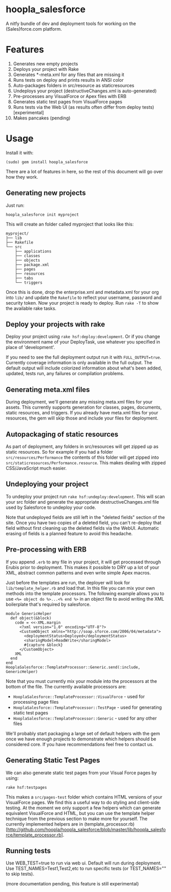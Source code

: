 hoopla_salesforce
=================

A nitfy bundle of dev and deployment tools for working on the (Sales)force.com platform.

Features
========

1. Generates new empty projects
2. Deploys your project with Rake
3. Generates *-meta.xml for any files that are missing it
4. Runs tests on deploy and prints results in ANSI color
5. Auto-packages folders in src/resource as staticresources
6. Undeploys your project (destructiveChanges.xml is auto-generated)
7. Pre-processes any VisualForce or Apex files with ERB
8. Generates static test pages from VisualForce pages
9. Runs tests via the Web UI (as results often differ from deploy tests) [experimental]
10. Makes pancakes (pending)

Usage
=====

Install it with:

    (sudo) gem install hoopla_salesforce

There are a lot of features in here, so the rest of this document will go over how they work.

Generating new projects
-----------------------

Just run:

    hoopla_salesforce init myproject

This will create an folder called myproject that looks like this:

    myproject/
    ├── lib
    ├── Rakefile
    └── src
        ├── applications
        ├── classes
        ├── objects
        ├── package.xml
        ├── pages
        ├── resources
        ├── tabs
        └── triggers

Once this is done, drop the enterprise.xml and metadata.xml for your org into `lib/` and update the `Rakefile` to reflect your username, password and security token. Now your project is ready to deploy. Run `rake -T` to show the available rake tasks.

Deploy your projects with rake
------------------------------

Deploy your project using `rake hsf:deploy:development`. Or if you change the environment name of your DeployTask, use whatever you specified in place of 'development'.

If you need to see the full deployment output run it with `FULL_OUTPUT=true`. Currently coverage information is only available in the full output. The default output will include colorized information about what's been added, updated, tests run, any failures or compilation problems.

Generating meta.xml files
-------------------------

During deployment, we'll generate any missing meta.xml files for your assets. This currently supports generation for classes, pages, documents, static resources, and triggers. If you already have meta.xml files for your resources, the gem will skip those and include your files for deployment.

Autopackaging of static resources
---------------------------------

As part of deployment, any folders in src/resources will get zipped up as static resources. So for example if you had a folder `src/resources/Performance` the contents of this folder will get zipped into `src/staticresources/Performance.resource`. This makes dealing with zipped CSS/JavaScript much easier.

Undeploying your project
------------------------

To undeploy your project run `rake hsf:undeploy:development`. This will scan your src folder and generate the appropriate destructiveChanges.xml file used by Salesforce to undeploy your code.

Note that undeployed fields are still left in the "deleted fields" section of the site. Once you have two copies of a deleted field, you can't re-deploy that field without first cleaning up the deleted fields via the WebUI. Automatic erasing of fields is a planned feature to avoid this headache.

Pre-processing with ERB
-----------------------

If you append `.erb` to any file in your project, it will get processed through Erubis prior to deployment. This makes it possible to DRY up a lot of your XML, abstract common patterns and even write simple Apex macros.

Just before the templates are run, the deployer will look for `lib/template_helper.rb` and load that. In this file you can mix your own methods into the template processors. The following example allows you to use `<%= object do %>...<% end %>` in an object file to avoid writing the XML boilerplate that's required by salesforce.

    module GenericHelper
      def object(&block)
        code = <<-XML.margin
          <?xml version="1.0" encoding="UTF-8"?>
          <CustomObject xmlns="http://soap.sforce.com/2006/04/metadata">
            <deploymentStatus>Deployed</deploymentStatus>
            <sharingModel>ReadWrite</sharingModel>
            #{capture &block}
          </CustomObject>
        XML
      end
    end
    HooplaSalesforce::TemplateProcessor::Generic.send(:include, GenericHelper)

Note that you must currently mix your module into the processors at the bottom of the file. The currently available processors are:

* `HooplaSalesforce::TemplateProcessor::VisualForce` - used for processing page files
* `HooplaSalesforce::TemplateProcessor::TestPage` - used for generating static test pages
* `HooplaSalesforce::TemplateProcessor::Generic` - used for any other files

We'll probably start packaging a large set of default helpers with the gem once we have enough projects to demonstrate which helpers should be considered core. If you have recommendations feel free to contact us.

Generating Static Test Pages
----------------------------

We can also generate static test pages from your Visual Force pages by using:

    rake hsf:testpages

This makes a `src/pages-test` folder which contains HTML versions of your VisualForce pages. We find this a useful way to do styling and client-side testing. At the moment we only support a few helpers which can generate equivalent VisualForce and HTML, but you can use the template helper technique from the previous section to make more for yourself. The currently implemented helpers are in (template_processor.rb)[http://github.com/hoopla/hoopla_salesforce/blob/master/lib/hoopla_salesforce/template_processor.rb].

Running tests
-------------

Use WEB_TEST=true to run via web ui. Default will run during deployment. Use TEST_NAMES=Test1,Test2,etc to run specific tests (or TEST_NAMES="" to skip tests).

(more documentation pending, this feature is still experimental)
